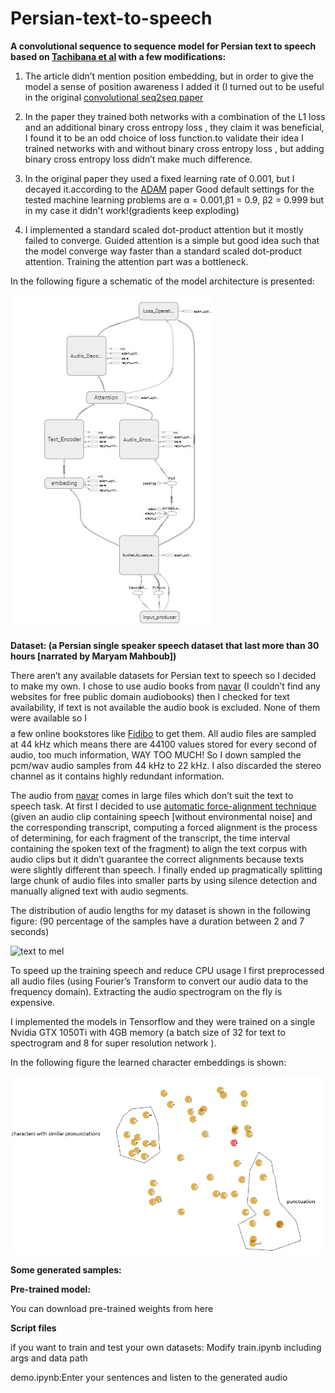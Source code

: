 # Persian-text-to-speech

**A convolutional sequence to sequence model for Persian text to speech based on [Tachibana et al](https://arxiv.org/abs/1710.08969) with a few modifications:**

1)	The article didn’t mention position embedding, but in order to give the model a sense of position awareness I added it (I turned out to be useful in the original [convolutional seq2seq paper](https://arxiv.org/abs/1705.03122)

2)	In the paper they trained both networks with a combination of the L1 loss and an additional binary cross entropy loss , they claim it was beneficial, I found it to be an odd choice of loss function.to validate their idea I trained networks with and without binary cross entropy loss , but adding binary cross entropy loss didn’t make much difference.

3)	In the original paper they used a fixed learning rate of 0.001, but I decayed it.according to the [ADAM](https://arxiv.org/abs/1412.6980) paper Good default settings for the tested machine learning problems are α = 0.001,β1 = 0.9, β2 = 0.999 but in my case it didn't work!(gradients keep exploding)

4)	I implemented a standard scaled dot-product attention but it mostly failed to converge. Guided attention is a simple but good idea such that the model converge way faster than a standard scaled dot-product attention. Training the attention part was a bottleneck.


In the following figure a schematic of the model architecture is presented:

![text to mel](/imgs/texttomel.jpg)

**Dataset: (a Persian single speaker speech dataset that last more than 30 hours [narrated by Maryam Mahboub])**

There aren’t any available datasets for Persian text to speech so I decided to make my own. I chose to use audio books from [navar](www.navaar.ir) (I couldn’t find any websites for free public domain audiobooks) then I checked for text availability, if text is not available the audio book is excluded. 
None of them were available so I $$$$ a few online bookstores like [Fidibo](http://fidibo.com/) to get them. All audio files are sampled at 44 kHz which means there are 44100 values stored for every second of audio, too much information, WAY TOO MUCH! So I down sampled the pcm/wav audio samples from 44 kHz to 22 kHz. I also discarded the stereo channel as it contains highly redundant information.

The audio from  [navar](www.navaar.ir) comes in large files which don’t suit the text to speech task. At first I decided to use [automatic force-alignment technique](http://linguistics.berkeley.edu/plab/guestwiki/index.php?title=Forced_alignment) (given an audio clip containing speech [without environmental noise] and the corresponding transcript, computing a forced alignment is the process of determining, for each fragment of the transcript, the time interval containing the spoken text of the fragment) to align the text corpus with audio clips but it didn’t guarantee the correct alignments because texts were slightly different than speech. I finally ended up pragmatically splitting large chunk of audio files into smaller parts by using silence detection and manually aligned text with audio segments.

The distribution of audio lengths for my dataset is shown in the following figure: (90 percentage of the samples have a duration between 2 and 7 seconds)

![text to mel](/imgs/hist.jpg)

To speed up the training speech and reduce CPU usage I first preprocessed all audio files (using Fourier’s Transform to convert our audio data to the frequency domain). Extracting the audio spectrogram on the fly is expensive. 

I implemented the models in Tensorflow and they were trained on a single Nvidia GTX 1050Ti with 4GB memory (a batch size of 32 for text to spectrogram and 8 for super resolution network ).


In the following figure the learned character embeddings is shown:

![text to mel](/imgs/char-embedding.jpg)

**Some generated samples:**

**Pre-trained model:**

You can download pre-trained weights from here

**Script files**

if you want to train and test your own datasets:
Modify train.ipynb including args and data path

demo.ipynb:Enter your sentences and listen to the generated audio
